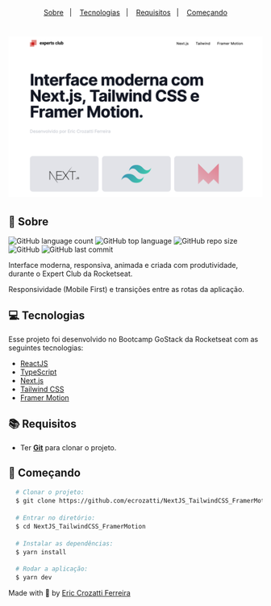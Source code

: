 <p align="center">
  <a href="#page_with_curl-sobre">Sobre</a>&nbsp;&nbsp;&nbsp;|&nbsp;&nbsp;&nbsp;
  <a href="#computer-tecnologias">Tecnologias</a>&nbsp;&nbsp;&nbsp;|&nbsp;&nbsp;&nbsp;
  <a href="#books-requisitos">Requisitos</a>&nbsp;&nbsp;&nbsp;|&nbsp;&nbsp;&nbsp;
  <a href="#rocket-começando">Começando</a>
</p>

<h1 align="center">
    <img alt="NextJS-TailwindCSS-FramerMotion" src="https://github.com/ecrozatti/NextJS_TailwindCSS_FramerMotion/blob/main/.github/interface.png" />
</h1>

## :page_with_curl: Sobre
![GitHub language count](https://img.shields.io/github/languages/count/ecrozatti/NextJS_TailwindCSS_FramerMotion)
![GitHub top language](https://img.shields.io/github/languages/top/ecrozatti/NextJS_TailwindCSS_FramerMotion)
![GitHub repo size](https://img.shields.io/github/repo-size/ecrozatti/NextJS_TailwindCSS_FramerMotion)
![GitHub](https://img.shields.io/github/license/ecrozatti/NextJS_TailwindCSS_FramerMotion)
![GitHub last commit](https://img.shields.io/github/last-commit/ecrozatti/NextJS_TailwindCSS_FramerMotion)

Interface moderna, responsiva, animada e criada com produtividade, durante o Expert Club da Rocketseat.

Responsividade (Mobile First) e transições entre as rotas da aplicação.

## :computer: Tecnologias
Esse projeto foi desenvolvido no Bootcamp GoStack da Rocketseat com as seguintes tecnologias:

- [ReactJS](https://reactjs.org/)
- [TypeScript](https://www.typescriptlang.org/)
- [Next.js](https://nextjs.org/)
- [Tailwind CSS](https://tailwindcss.com/)
- [Framer Motion](https://www.framer.com/motion/)

## :books: Requisitos
- Ter [**Git**](https://git-scm.com/) para clonar o projeto.

## :rocket: Começando
``` bash
  # Clonar o projeto:
  $ git clone https://github.com/ecrozatti/NextJS_TailwindCSS_FramerMotion.git

  # Entrar no diretório:
  $ cd NextJS_TailwindCSS_FramerMotion
  
  # Instalar as dependências:
  $ yarn install

  # Rodar a aplicação:
  $ yarn dev
```

Made with 💚 by [Eric Crozatti Ferreira](https://www.linkedin.com/in/eric-crozatti-1447688a/)
